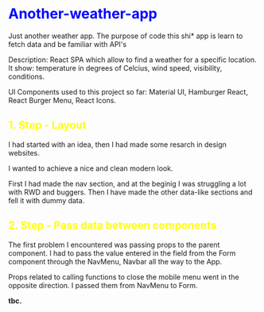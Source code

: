 # **<span style="color:blue">Another-weather-app<span>**

Just another weather app. The purpose of code this shi\* app is learn to fetch data and be familiar with API's

Description: React SPA which allow to find a weather for a specific location. It show: temperature in degrees of Celcius, wind speed, visibility, conditions.

UI Components used to this project so far: Material UI, Hamburger React, React Burger Menu, React Icons.

## **<span style="color:yellow">1. Step - Layout<span>**

I had started with an idea, then I had made some resarch in design websites.

I wanted to achieve a nice and clean modern look.

First I had made the nav section, and at the beginig I was struggling a lot with RWD and buggers. Then I have made the other data-like sections and fell it with dummy data.

## **<span style="color:yellow">2. Step - Pass data between components<span>**

The first problem I encountered was passing props to the parent component. I had to pass the value entered in the field from the Form component through the NavMenu, Navbar all the way to the App.

Props related to calling functions to close the mobile menu went in the opposite direction. I passed them from NavMenu to Form.

**tbc.**
